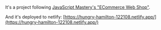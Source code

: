 It's a project following [JavaScript Mastery's "ECommerce Web Shop"](https://www.youtube.com/watch?v=377AQ0y6LPA&ab_channel=JavaScriptMastery).

And it's deployed to netlify: [https://hungry-hamilton-122108.netlify.app/](https://hungry-hamilton-122108.netlify.app/)
